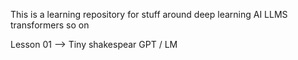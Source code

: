 This is a learning repository for stuff around deep learning AI LLMS transformers so on 

Lesson 01 --> Tiny shakespear GPT / LM
